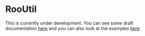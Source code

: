 # RooUtil

This is currently under development. You can see some draft documentation [here](./draft.md) and you can also look at the examples [here](./examples)
